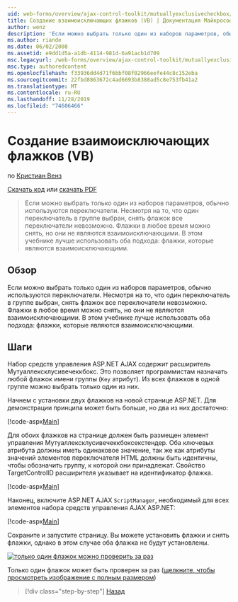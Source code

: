 ```yaml
---
uid: web-forms/overview/ajax-control-toolkit/mutuallyexclusivecheckbox/creating-mutually-exclusive-checkboxes-vb
title: Создание взаимоисключающих флажков (VB) | Документация Майкрософт
author: wenz
description: 'Если можно выбрать только один из наборов параметров, обычно используются переключатели. Однако существует недостаток: один переключатель в группе,...'
ms.author: riande
ms.date: 06/02/2008
ms.assetid: e9dd1d5a-a1db-4114-981d-6a91acb1d709
msc.legacyurl: /web-forms/overview/ajax-control-toolkit/mutuallyexclusivecheckbox/creating-mutually-exclusive-checkboxes-vb
msc.type: authoredcontent
ms.openlocfilehash: f33936dd4d71f6bbf08f02966eefe44c8c152eba
ms.sourcegitcommit: 22fbd8863672c4ad6693b8388ad5c8e753fb41a2
ms.translationtype: MT
ms.contentlocale: ru-RU
ms.lasthandoff: 11/28/2019
ms.locfileid: "74606466"
---
```

# <a name="creating-mutually-exclusive-checkboxes-vb"></a>Создание взаимоисключающих флажков (VB)

по [Кристиан Венз](https://github.com/wenz)

[Скачать код](https://download.microsoft.com/download/9/3/f/93f8daea-bebd-4821-833b-95205389c7d0/MutuallyExclusiveCheckBox0.vb.zip) или [скачать PDF](https://download.microsoft.com/download/b/6/a/b6ae89ee-df69-4c87-9bfb-ad1eb2b23373/mutuallyexclusivecheckbox0VB.pdf)

> Если можно выбрать только один из наборов параметров, обычно используются переключатели. Несмотря на то, что один переключатель в группе выбран, снять флажок все переключатели невозможно. Флажки в любое время можно снять, но они не являются взаимоисключающими. В этом учебнике лучше использовать оба подхода: флажки, которые являются взаимоисключающими.

## <a name="overview"></a>Обзор

Если можно выбрать только один из наборов параметров, обычно используются переключатели. Несмотря на то, что один переключатель в группе выбран, снять флажок все переключатели невозможно. Флажки в любое время можно снять, но они не являются взаимоисключающими. В этом учебнике лучше использовать оба подхода: флажки, которые являются взаимоисключающими.

## <a name="steps"></a>Шаги

Набор средств управления ASP.NET AJAX содержит расширитель Мутуаллексклусивечеккбокс. Это позволяет программистам назначать любой флажок имени группы (`Key` атрибут). Из всех флажков в одной группе можно выбрать только один из них.

Начнем с установки двух флажков на новой странице ASP.NET. Для демонстрации принципа может быть больше, но два из них достаточно:

[!code-aspx[Main](creating-mutually-exclusive-checkboxes-vb/samples/sample1.aspx)]

Для обоих флажков на странице должен быть размещен элемент управления Мутуаллексклусивечеккбоксекстендер. Оба ключевых атрибута должны иметь одинаковое значение, так же как атрибуты значений элементов переключателя HTML должны быть идентичны, чтобы обозначить группу, к которой они принадлежат. Свойство TargetControlID расширителя указывает на идентификатор флажка.

[!code-aspx[Main](creating-mutually-exclusive-checkboxes-vb/samples/sample2.aspx)]

Наконец, включите ASP.NET AJAX `ScriptManager`, необходимый для всех элементов набора средств управления AJAX ASP.NET:

[!code-aspx[Main](creating-mutually-exclusive-checkboxes-vb/samples/sample3.aspx)]

Сохраните и запустите страницу. Вы можете установить флажки и снять флажки, однако в этом случае оба флажка не будут установлены.

[![только один флажок можно проверить за раз](creating-mutually-exclusive-checkboxes-vb/_static/image2.png)](creating-mutually-exclusive-checkboxes-vb/_static/image1.png)

Только один флажок может быть проверен за раз ([щелкните, чтобы просмотреть изображение с полным размером](creating-mutually-exclusive-checkboxes-vb/_static/image3.png))

> [!div class="step-by-step"]
> [Назад](creating-mutually-exclusive-checkboxes-cs.md)
